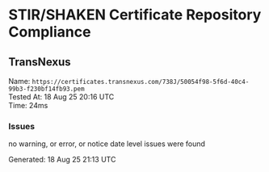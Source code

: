 # STIR/SHAKEN Certificate Repository Compliance

## TransNexus

Name: `https://certificates.transnexus.com/738J/50054f98-5f6d-40c4-99b3-f230bf14fb93.pem`\
Tested At: 18 Aug 25 20:16 UTC\
Time: 24ms

### Issues

no warning, or error, or notice date level issues were found

Generated: 18 Aug 25 21:13 UTC
